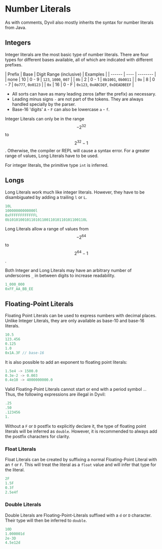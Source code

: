# Number Literals

As with comments, Dyvil also mostly inherits the syntax for number literals from Java.

## Integers

Integer literals are the most basic type of number literals. There are four types for different bases available, all of which are indicated with different prefixes.

| Prefix | Base | Digit Range (inclusive) | Examples |
| ------ | ---- | -------- |
| none   | 10   | 0 - 9 | `123`, `1000`, `007` |
| `0b`   | 2    | 0 - 1 | `0b1001`, `0b0011` |
| `0o`   | 8    | 0 - 7 | `0o777`, `0o0123` |
| `0x`   | 16   | 0 - F | `0x123`, `0xABCDEF`, `0xDEADBEEF` |

- All sorts can have as many leading zeros (after the prefix) as necessary.
- Leading minus signs `-` are not part of the tokens. They are always handled specially by the parser.
- Base-16 'digits' `A` - `F` can also be lowercase `a` - `f`.

Integer Literals can only be in the range $$-2^{32}$$ to $$2^{32}-1$$. Otherwise, the compiler or REPL will cause a syntax error. For a greater range of values, Long Literals have to be used.

For integer literals, the primitive type `int` is inferred.

## Longs

Long Literals work much like integer literals. However, they have to be disambiguated by adding a trailing `l` or `L`.

```java
10L
10000000000000l
0xFFFFFFFFFFFFL
0b10101001011010110011010110101100110L
```

Long Literals allow a range of values from $$-2^{64}$$ to $$2^{64}-1$$.

Both Integer and Long Literals may have an arbitrary number of underscores `_` in between digits to increase readability.

```java
1_000_000
0xFF_AA_BB_EE
```

## Floating-Point Literals

Floating Point Literals can be used to express numbers with decimal places. Unlike Integer Literals, they are only available as base-10 and base-16 literals.

```java
10.5
123.456
0.125
1.0
0x1A.3F // base-16
```

It is also possible to add an exponent to floating point literals:

```java
1.5e4 -> 1500.0
0.3e-2 -> 0.003
0.4e10 -> 4000000000.0
```

Valid Floating-Point Literals cannot start or end with a period symbol `.`. Thus, the following expressions are illegal in Dyvil:

```java
.25
.50
.123456
1.
```

Without a `F` or `D` postfix to explicitly declare it, the type of floating point literals will be inferred as `double`. However, it is recommended to always add the postfix characters for clarity.

### Float Literals

Float Literals can be created by suffixing a normal Floating-Point Literal with an `f` or `F`. This will treat the literal as a `float` value and will infer that type for the literal.

```java
2F
1.5F
0.3f
2.5e4f
```

### Double Literals

Double Literals are Floating-Point-Literals suffixed with a `d` or `D` character. Their type will then be inferred to `double`.

```java
10D
1.000001d
2e-3D
4.5e12d
```